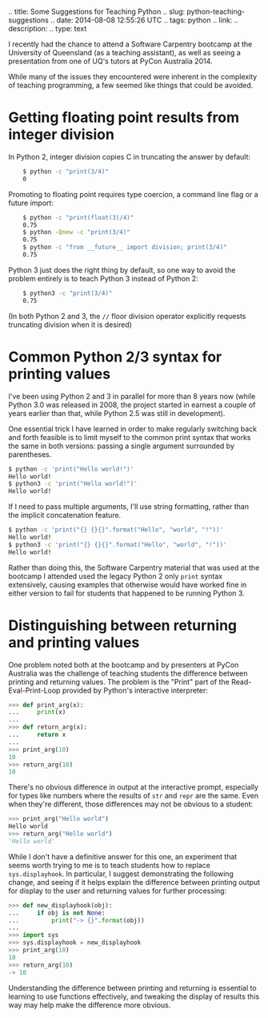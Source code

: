 .. title: Some Suggestions for Teaching Python
.. slug: python-teaching-suggestions
.. date: 2014-08-08 12:55:26 UTC
.. tags: python
.. link: 
.. description: 
.. type: text

I recently had the chance to attend a Software Carpentry bootcamp at the
University of Queensland (as a teaching assistant), as well as seeing a
presentation from one of UQ's tutors at PyCon Australia 2014.

While many of the issues they encountered were inherent in the complexity
of teaching programming, a few seemed like things that could be avoided.

# Getting floating point results from integer division

In Python 2, integer division copies C in truncating the answer by default:

```sh
    $ python -c "print(3/4)"
    0
```

Promoting to floating point requires type coercion, a command line flag
or a future import:

```sh
    $ python -c "print(float(3)/4)"
    0.75
    $ python -Qnew -c "print(3/4)"
    0.75
    $ python -c "from __future__ import division; print(3/4)"
    0.75
```

Python 3 just does the right thing by default, so one way to avoid the
problem entirely is to teach Python 3 instead of Python 2:

```sh
    $ python3 -c "print(3/4)"
    0.75
```

(In both Python 2 and 3, the `//` floor division operator explicitly
requests truncating division when it is desired)

# Common Python 2/3 syntax for printing values

I've been using Python 2 and 3 in parallel for more than 8 years now (while
Python 3.0 was released in 2008, the project started in earnest a couple
of years earlier than that, while Python 2.5 was still in development).

One essential trick I have learned in order to make regularly switching back
and forth feasible is to limit myself to the common print syntax that works
the same in both versions: passing a single argument surrounded by
parentheses.

```sh
$ python -c 'print("Hello world!")'
Hello world!
$ python3 -c 'print("Hello world!")'
Hello world!
```

If I need to pass multiple arguments, I'll use string formatting, rather
than the implicit concatenation feature.

```sh
$ python -c 'print("{} {}{}".format("Hello", "world", "!"))'
Hello world!
$ python3 -c 'print("{} {}{}".format("Hello", "world", "!"))'
Hello world!
```

Rather than doing this, the Software Carpentry material that was used at the
bootcamp I attended used the legacy Python 2 only `print` syntax extensively,
causing examples that otherwise would have worked fine in either version to
fail for students that happened to be running Python 3.

# Distinguishing between returning and printing values

One problem noted both at the bootcamp and by presenters at PyCon Australia
was the challenge of teaching students the difference between printing and
returning values. The problem is the "Print" part of the Read-Eval-Print-Loop
provided by Python's interactive interpreter:

```python
>>> def print_arg(x):
...     print(x)
...
>>> def return_arg(x):
...     return x
...
>>> print_arg(10)
10
>>> return_arg(10)
10
```

There's no obvious difference in output at the interactive prompt, especially
for types like numbers where the results of `str` and `repr` are the same.
Even when they're different, those differences may not be obvious to a
student:

```python
>>> print_arg("Hello world")
Hello world
>>> return_arg("Hello world")
'Hello world'
```

While I don't have a definitive answer for this one, an experiment that seems
worth trying to me is to teach students how to replace `sys.displayhook`. In
particular, I suggest demonstrating the following change, and seeing if it
helps explain the difference between printing output for display to the user
and returning values for further processing:

```python
>>> def new_displayhook(obj):
...     if obj is not None:
...         print("-> {}".format(obj))
...
>>> import sys
>>> sys.displayhook = new_displayhook
>>> print_arg(10)
10
>>> return_arg(10)
-> 10
```

Understanding the difference between printing and returning is essential to
learning to use functions effectively, and tweaking the display of results
this way may help make the difference more obvious.


